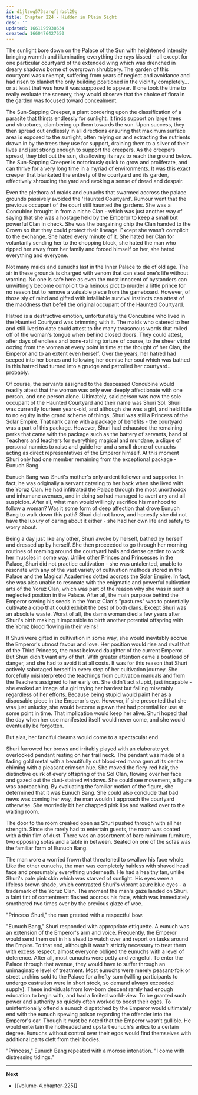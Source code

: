 ```yaml
---
id: d1jlzwg573sarqfjrbsl29g
title: Chapter 224 - Hidden in Plain Sight
desc: ''
updated: 1661195938634
created: 1660476427650
---
```


The sunlight bore down on the Palace of the Sun with heightened intensity bringing warmth and illuminating everything the rays kissed - all except for one particular courtyard of the extended wing which was drenched in dreary shadows borne of overgrown shrubbery. The garden of this courtyard was unkempt, suffering from years of neglect and avoidance and had risen to blanket the only building positioned in the vicinity completely... or at least that was how it was supposed to appear. If one took the time to really evaluate the scenery, they would observe that the choice of flora in the garden was focused toward concealment.

The Sun-Sapping Creeper, a plant bordering upon the classification of a parasite that thirsts endlessly for sunlight. It finds support on large trees and structures, clambering up them towards the sun. Upon success, they then spread out endlessly in all directions ensuring that maximum surface area is exposed to the sunlight, often relying on and extracting the nutrients drawn in by the trees they use for support, draining them to a sliver of their lives and just strong enough to support the creepers. As the creepers spread, they blot out the sun, disallowing its rays to reach the ground below. The Sun-Sapping Creeper is notoriously quick to grow and proliferate, and can thrive for a very long time in a myriad of environments. It was this exact creeper that blanketed the entirety of the courtyard and its garden, effectively shrouding the yard and evoking a sense of dread and despair.

Even the plethora of maids and eunuchs that swarmed accross the palace grounds passively avoided the 'Haunted Courtyard'. Rumour went that the previous occupant of the court still haunted the gardens. She was a Concubine brought in from a niche Clan - which was just another way of saying that she was a hostage held by the Emperor to keep a small but powerful Clan in check. She was the bargaining chip the Clan handed to the Crown so that they could protect their lineage. Except she wasn't complicit to the exchange. She hated every minute of it. She hated her Clan for voluntarily sending her to the chopping block, she hated the man who ripped her away from her family and forced himself on her, she hated everything and everyone.

Not many maids and eunuchs last in the Inner Palace to die of old age. The air in these grounds is charged with venom that can steal one's life without warning. No one is safe here as even the most innocent of bystanders can unwittingly become complicit to a heinous plot to murder a little prince for no reason but to remove a valuable piece from the gameboard. However, of those sly of mind and gifted with infalliable survival instincts can attest of the maddness that befell the original occupant of the Haunted Courtyard.

Hatred is a destructive emotion, unfortunately the Concubine who lived in the Haunted Courtyard was brimming with it. The maids who catered to her and still lived to date could attest to the many treasonous words that rolled off of the woman's tongue when behind closed doors. They could attest, after days of endless and bone-rattling torture of course, to the sheer vitriol oozing from the woman at every point in time at the thought of her Clan, the Emperor and to an extent even herself. Over the years, her hatred had seeped into her bones and following her demise her soul which was bathed in this hatred had turned into a grudge and patrolled her courtyard... probably.

Of course, the servants assigned to the desceased Concubine would readily attest that the woman was only ever deeply affectionate with one person, and one person alone. Ultimately, said person was now the sole occupant of the Haunted Courtyard and their name was Shuri Sol. Shuri was currently fourteen years-old, and although she was a girl, and held little to no equity in the grand scheme of things, Shuri was still a Princess of the Solar Empire. That rank came with a package of benefits - the courtyard was a part of this package. However, Shuri had exhausted the remaining perks that came with the package such as the battery of servants, band of Teachers and teachers for everything magical and mundane, a clique of personal nannies to raise and guide her and a small drone of eunuchs acting as direct representatives of the Emperor himself. At this moment Shuri only had one member remaining from the exceptional package - Eunuch Bang.

Eunuch Bang was Shuri's mother's only ardent follower and supporter. In fact, he was originally a servant catering to her back when she lived with the Yoruz Clan. He had infiltrated the Palace through the most unorthodox and inhumane avenues, and in doing so had managed to avert any and all suspicion. After all, what man would willingly sacrifice his manhood to follow a woman? Was it some form of deep affection that drove Eunuch Bang to walk down this path? Shuri did not know, and honestly she did not have the luxury of caring about it either - she had her own life and safety to worry about.

Being a day just like any other, Shuri awoke by herself, bathed by herself and dressed up by herself. She then proceeded to go through her morning routines of roaming around the courtyard halls and dense garden to work her muscles in some way. Unlike other Princes and Princesses in the Palace, Shuri did not practice cultivation - she was untalented, unable to resonate with any of the vast variety of cultivation methods stored in the Palace and the Magical Academies dotted accross the Solar Empire. In fact, she was also unable to resonate with the enigmatic and powerful cultivation arts of the Yoruz Clan, which was part of the reason why she was in such a neglected position in the Palace. After all, the main purpose behind the Emperor sowing his seeds in the Yoruz Clan's "pastures" was to potentially cultivate a crop that could exhibit the best of both clans. Except Shuri was an absolute waste. Worst of all, the damn woman died a few years after Shuri's birth making it impossible to birth another potential offspring with the Yoruz blood flowing in their veins!

If Shuri were gifted in cultivation in some way, she would inevitably accrue the Emperor's utmost favour and love. Her position would rise and rival that of the Third Princess, the most beloved daughter of the current Emperor. But Shuri didn't want any of that. With greater attention came a boatload of danger, and she had to avoid it at all costs. It was for this reason that Shuri actively sabotaged herself in every step of her cultivation journey. She forcefully misinterpreted the teachings from cultivation manuals and from the Teachers assigned to her early on. She didn't act stupid, just incapable - she evoked an image of a girl trying her hardest but failing miserably regardless of her efforts. Because being stupid would paint her as a disposable piece in the Emperor's eye. However, if she presented that she was just unlucky, she would become a pawn that had potential for use at some point in time. That implication would keep her alive. Shuri hoped that the day when her use manifested itself would never come, and she would eventually be forgotten.

But alas, her fanciful dreams would come to a spectacular end.

Shuri furrowed her brows and irritably played with an elaborate yet overlooked pendant resting on her frail neck. The pendant was made of a fading gold metal with a beautifully cut blood-red mana gem at its centre chiming with a pleasant crimson hue. She moved the fiery-red hair, the distinctive quirk of every offspring of the Sol Clan, flowing over her face and gazed out the dust-stained windows. She could see movement, a figure was approaching. By evaluating the familiar motion of the figure, she determined that it was Eunuch Bang. She could also conclude that bad news was coming her way, the man wouldn't approach the courtyard otherwise. She worriedly bit her chapped pink lips and walked over to the waiting room.

The door to the room creaked open as Shuri pushed through with all her strength. Since she rarely had to entertain guests, the room was coated with a thin film of dust. There was an assortment of bare minimum furniture, two opposing sofas and a table in between. Seated on one of the sofas was the familiar form of Eunuch Bang.

The man wore a worried frown that threatened to swallow his face whole. Like the other eunuchs, the man was completely hairless with shaved head face and presumably everything underneath. He had a healthy tan, unlike Shuri's pale pink skin which was starved of sunlight. His eyes were a lifeless brown shade, which contrasted Shuri's vibrant azure blue eyes - a trademark of the Yoruz Clan. The moment the man's gaze landed on Shuri, a faint tint of contentment flashed accross his face, which was immediately smothered two times over by the previous glaze of woe.

"Princess Shuri," the man greeted with a respectful bow.

"Eunuch Bang," Shuri responded with appropriate ettiquette. A eunuch was an extension of the Emperor's arm and voice. Frequently, the Emperor would send them out in his stead to watch over and report on tasks around the Empire. To that end, although it wasn't strictly necessary to treat them with excess respect, almost everyone obliged the eunuchs with a level of deference. After all, most eunuchs were petty and vengeful. To enter the Palace through that avenue, they would have to suffer through an unimaginable level of treatment. Most eunuchs were merely peasant-folk or street urchins sold to the Palace for a hefty sum (willing participants to undergo castration were in short stock, so demand always exceeded supply). These individuals from low-born descent rarely had enough education to begin with, and had a limited world-view. To be granted such power and authority so quickly often worked to boost their egos. To unintentionally offend a eunuch dispatched by the Emperor would ultimately end with the eunuch spewing poison regarding the offender into the Emperor's ear. Though it must be noted that the Emperor wasn't gullible. He would entertain the hotheaded and upstart eunuch's antics to a certain degree. Eunuchs without control over their egos would find themselves with additional parts cleft from their bodies.

"Princess," Eunuch Bang repeated with a morose intonation. "I come with distressing tidings."

____

**Next**
* [[volume-4.chapter-225]]